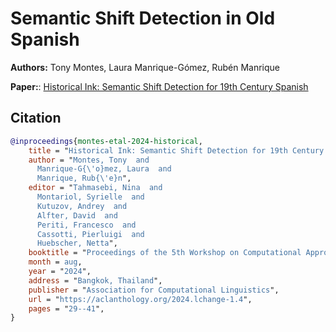# Semantic Shift Detection in Old Spanish

**Authors:** Tony Montes, Laura Manrique-Gómez, Rubén Manrique

**Paper:**: [Historical Ink: Semantic Shift Detection for 19th Century Spanish](https://aclanthology.org/2024.lchange-1.4/)

## Citation

```bibtex
@inproceedings{montes-etal-2024-historical,
    title = "Historical Ink: Semantic Shift Detection for 19th Century {S}panish",
    author = "Montes, Tony  and
      Manrique-G{\'o}mez, Laura  and
      Manrique, Rub{\'e}n",
    editor = "Tahmasebi, Nina  and
      Montariol, Syrielle  and
      Kutuzov, Andrey  and
      Alfter, David  and
      Periti, Francesco  and
      Cassotti, Pierluigi  and
      Huebscher, Netta",
    booktitle = "Proceedings of the 5th Workshop on Computational Approaches to Historical Language Change",
    month = aug,
    year = "2024",
    address = "Bangkok, Thailand",
    publisher = "Association for Computational Linguistics",
    url = "https://aclanthology.org/2024.lchange-1.4",
    pages = "29--41",
}
```